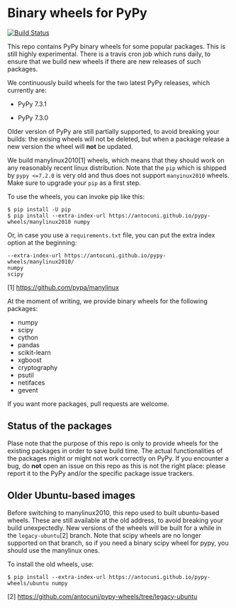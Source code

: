 # Binary wheels for PyPy

[![Build Status](https://travis-ci.org/antocuni/pypy-wheels.svg?branch=master)](https://travis-ci.org/antocuni/pypy-wheels)

This repo contains PyPy binary wheels for some popular packages. This is still
highly experimental. There is a travis cron job which runs daily, to ensure
that we build new wheels if there are new releases of such packages.

We continuously build wheels for the two latest PyPy releases, which
currently are:

  - PyPy 7.3.1

  - PyPy 7.3.0

Older version of PyPy are still partially supported, to avoid breaking your
builds: the exising wheels will not be deleted, but when a package release a
new version the wheel will **not** be updated.

We build manylinux2010[1] wheels, which means that they should work on any
reasonably recent linux distribution. Note that the ``pip`` which is shipped
by ``pypy <=7.2.0`` is very old and thus does not support ``manyinux2010``
wheels. Make sure to upgrade your ``pip`` as a first step.


To use the wheels, you can invoke pip like this:

```
$ pip install -U pip
$ pip install --extra-index-url https://antocuni.github.io/pypy-wheels/manylinux2010 numpy
```

Or, in case you use a `requirements.txt` file, you can put the extra index
option at the beginning:

```
--extra-index-url https://antocuni.github.io/pypy-wheels/manylinux2010/
numpy
scipy
```

[1] https://github.com/pypa/manylinux

At the moment of writing, we provide binary wheels for the following packages:

- numpy
- scipy
- cython
- pandas
- scikit-learn
- xgboost
- cryptography
- psutil
- netifaces
- gevent

If you want more packages, pull requests are welcome.

## Status of the packages

Plase note that the purpose of this repo is only to provide wheels for the
existing packages in order to save build time. The actual functionalities of
the packages might or might not work correctly on PyPy. If you encounter a
bug, do **not** open an issue on this repo as this is not the right place:
please report it to the PyPy and/or the specific package issue trackers.

## Older Ubuntu-based images

Before switching to manylinux2010, this repo used to built ubuntu-based
wheels. These are still available at the old address, to avoid breaking your
build unexpectedly. New versions of the wheels will be built for a while in
the `legacy-ubuntu`[2] branch.  Note that scipy wheels are no longer supported
on that branch, so if you need a binary scipy wheel for pypy, you should use
the manylinux ones.

To install the old wheels, use:

```
$ pip install --extra-index-url https://antocuni.github.io/pypy-wheels/ubuntu numpy
```

[2] https://github.com/antocuni/pypy-wheels/tree/legacy-ubuntu
